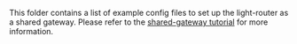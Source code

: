 This folder contains a list of example config files to set up the light-router as a shared gateway.  Please refer to the [shared-gateway tutorial](https://doc.networknt.com/tutorial/rotuer/shared-gateway/) for more information.